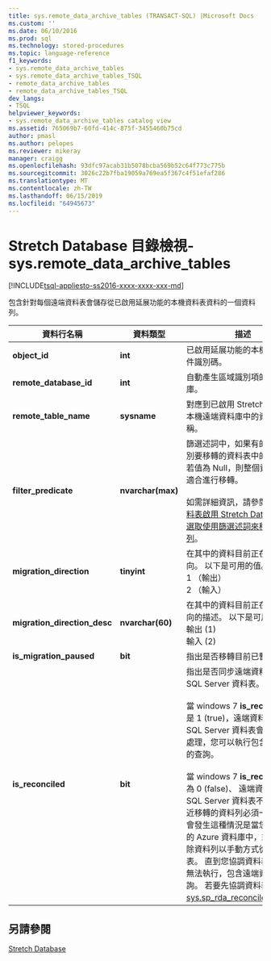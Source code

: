 ```yaml
---
title: sys.remote_data_archive_tables (TRANSACT-SQL) |Microsoft Docs
ms.custom: ''
ms.date: 06/10/2016
ms.prod: sql
ms.technology: stored-procedures
ms.topic: language-reference
f1_keywords:
- sys.remote_data_archive_tables
- sys.remote_data_archive_tables_TSQL
- remote_data_archive_tables
- remote_data_archive_tables_TSQL
dev_langs:
- TSQL
helpviewer_keywords:
- sys.remote_data_archive_tables catalog view
ms.assetid: 765069b7-60fd-414c-875f-3455460b75cd
author: pmasl
ms.author: pelopes
ms.reviewer: mikeray
manager: craigg
ms.openlocfilehash: 93dfc97acab31b5078bcba569b52c64f773c775b
ms.sourcegitcommit: 3026c22b7fba19059a769ea5f367c4f51efaf286
ms.translationtype: MT
ms.contentlocale: zh-TW
ms.lasthandoff: 06/15/2019
ms.locfileid: "64945673"
---
```

# <a name="stretch-database-catalog-views---sysremotedataarchivetables"></a>Stretch Database 目錄檢視-sys.remote_data_archive_tables
[!INCLUDE[tsql-appliesto-ss2016-xxxx-xxxx-xxx-md](../../includes/tsql-appliesto-ss2016-xxxx-xxxx-xxx-md.md)]

  包含針對每個遠端資料表會儲存從已啟用延展功能的本機資料表資料的一個資料列。  
  
|資料行名稱|資料類型|描述|  
|-----------------|---------------|-----------------|  
|**object_id**|**int**|已啟用延展功能的本機資料表物件識別碼。|  
|**remote_database_id**|**int**|自動產生區域識別項的遠端資料庫。|  
|**remote_table_name**|**sysname**|對應到已啟用 Stretch 的資料表本機遠端資料庫中的資料表名稱。|  
|**filter_predicate**|**nvarchar(max)**|篩選述詞中，如果有的話，可識別要移轉的資料表中的資料列。 若值為 Null，則整個資料表都適合進行移轉。<br /><br /> 如需詳細資訊，請參閱 <<c0> [ 為資料表啟用 Stretch Database](../../sql-server/stretch-database/enable-stretch-database-for-a-table.md)並[選取使用篩選述詞來移轉的資料列](~/sql-server/stretch-database/select-rows-to-migrate-by-using-a-filter-function-stretch-database.md)。|  
|**migration_direction**|**tinyint**|在其中的資料目前正在移轉的方向。 以下是可用的值。<br/>1 （輸出）<br/>2 （輸入）|  
|**migration_direction_desc**|**nvarchar(60)**|在其中的資料目前正在移轉的方向的描述。 以下是可用的值。<br/>輸出 (1)<br/>輸入 (2)|  
|**is_migration_paused**|**bit**|指出是否移轉目前已暫停。|  
|**is_reconciled**|**bit**| 指出是否同步遠端資料表及 SQL Server 資料表。<br/><br/>當 windows 7 **is_reconciled**是 1 (true)，遠端資料表和 SQL Server 資料表會進行同步處理，您可以執行包含遠端資料的查詢。<br/><br/>當 windows 7 **is_reconciled**為 0 (false)、 遠端資料表和 SQL Server 資料表不同步。最近移轉的資料列必須一次移轉。 會發生這種情況是當您還原遠端的 Azure 資料庫中，或當您刪除資料列以手動方式從遠端資料表。 直到您協調資料表時，您無法執行，包含遠端資料的查詢。 若要先協調資料表，執行[sys.sp_rda_reconcile_batch](../../relational-databases/system-stored-procedures/sys-sp-rda-reconcile-batch-transact-sql.md)。 |  
  
## <a name="see-also"></a>另請參閱  
 [Stretch Database](../../sql-server/stretch-database/stretch-database.md)  
  
  

